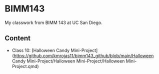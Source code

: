 # BIMM143

My classwork from BIMM 143 at UC San Diego.

## Content
- Class 10: [Halloween Candy Mini-Project](https://github.com/kmrojas11/bimm143_github/blob/main/Halloween Candy Mini-Project/Halloween Mini-Project/Halloween Mini-Project.qmd)
